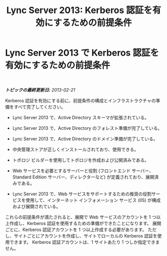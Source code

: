 ﻿---
title: 'Lync Server 2013: Kerberos 認証を有効にするための前提条件'
TOCTitle: Kerberos 認証を有効にするための前提条件
ms:assetid: 3f276a21-7476-4bc0-9fd1-59e844d2e9c1
ms:mtpsurl: https://technet.microsoft.com/ja-jp/library/Gg425909(v=OCS.15)
ms:contentKeyID: 48271864
ms.date: 05/19/2016
mtps_version: v=OCS.15
ms.translationtype: HT
---

# Lync Server 2013 で Kerberos 認証を有効にするための前提条件

 

_**トピックの最終更新日:** 2013-02-21_

Kerberos 認証を有効にする前に、前提条件の構成とインフラストラクチャの準備をすべて完了してください。

  - Lync Server 2013 で、Active Directory スキーマが拡張されている。

  - Lync Server 2013 で、Active Directory のフォレスト準備が完了している。

  - Lync Server 2013 で、Active Directory のドメイン準備が完了している。

  - 中央管理ストアが正しくインストールされており、使用できる。

  - トポロジ ビルダーを使用してトポロジを作成および公開済みである。

  - Web サービスを必要とするサーバーと役割 (フロントエンド サーバー、Standard Edition サーバー、ディレクターなど) が定義されており、展開済みである。

  - Lync Server 2013 で、Web サービスをサポートするための推奨の役割サービスを使用して、インターネット インフォメーション サービス (IIS) が構成および展開されている。

これらの前提条件が満たされると、展開で Web サービスのアカウントを 1 つ以上作成し、Kerberos 認証を使用するための準備ができたことになります。 展開ごとに、Kerberos 認証アカウントを 1 つ以上作成する必要があります。 ただし、サイトごとにアカウントを作成し、サイトでローカルの Kerberos 認証を使用できます。 Kerberos 認証アカウントは、1 サイトあたり 1 つしか指定できません。

